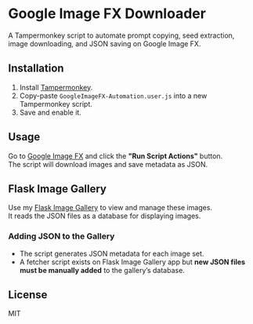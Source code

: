 # Google Image FX Downloader

A Tampermonkey script to automate prompt copying, seed extraction, image downloading, and JSON saving on Google Image FX.

## Installation
1. Install [Tampermonkey](https://www.tampermonkey.net/).
2. Copy-paste `GoogleImageFX-Automation.user.js` into a new Tampermonkey script.
3. Save and enable it.

## Usage
Go to [Google Image FX](https://labs.google/fx/tools/image-fx) and click the **"Run Script Actions"** button.  
The script will download images and save metadata as JSON.

## Flask Image Gallery
Use my [Flask Image Gallery](https://github.com/onurakay/image-fx-gallery) to view and manage these images.  
It reads the JSON files as a database for displaying images.

### Adding JSON to the Gallery
- The script generates JSON metadata for each image set.  
- A fetcher script exists on Flask Image Gallery app but **new JSON files must be manually added** to the gallery’s database. 

## License
MIT
